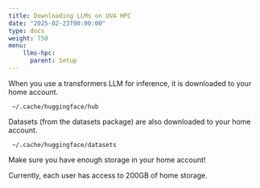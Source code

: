```yaml
---
title: Downloading LLMs on UVA HPC
date: "2025-02-23T00:00:00"
type: docs 
weight: 750
menu: 
    llms-hpc:
      parent: Setup
---
```


When you use a transformers LLM for inference, it is downloaded to your home account.

``` ~/.cache/huggingface/hub```

Datasets (from the datasets package) are also downloaded to your home account.

``` ~/.cache/huggingface/datasets```

Make sure you have enough storage in your home account!

Currently, each user has access to 200GB of home storage.  

